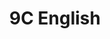 ---
title: 9C English
layout: grade
image: /img/detective-pikachu-dance.gif
heading: Class Goals
description: >-
  The overarching goal of this course is to improve your ability to communicate in English, both oral and written aspects. To that end we will have different course activities to help strengthen communication abilities and reinforce what you have already learned.
intro:
  blurbs:
    - image: img/syllabus.svg
      text: >
        Syllabus
      link: sks/spring2024/9C-english/syllabus
    - image: img/calendar.svg
      text: >
        Schedule
      link: sks/spring2024/9C-english/schedule
    - image: img/books.svg
      text: >
        Resources
      link: sks/spring2024/9C-english/resources
---